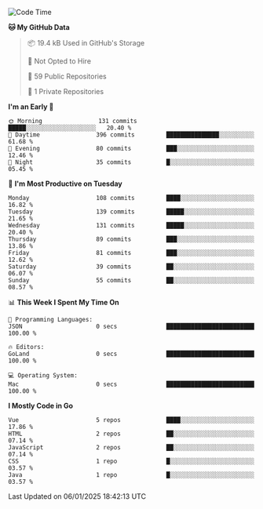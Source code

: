 <!--START_SECTION:waka-->
![Code Time](http://img.shields.io/badge/Code%20Time-1%2C394%20hrs%208%20mins-blue)

**🐱 My GitHub Data** 

> 📦 19.4 kB Used in GitHub's Storage 
 > 
> 🚫 Not Opted to Hire
 > 
> 📜 59 Public Repositories 
 > 
> 🔑 1 Private Repositories 
 > 
**I'm an Early 🐤** 

```text
🌞 Morning                131 commits         █████░░░░░░░░░░░░░░░░░░░░   20.40 % 
🌆 Daytime                396 commits         ███████████████░░░░░░░░░░   61.68 % 
🌃 Evening                80 commits          ███░░░░░░░░░░░░░░░░░░░░░░   12.46 % 
🌙 Night                  35 commits          █░░░░░░░░░░░░░░░░░░░░░░░░   05.45 % 
```
📅 **I'm Most Productive on Tuesday** 

```text
Monday                   108 commits         ████░░░░░░░░░░░░░░░░░░░░░   16.82 % 
Tuesday                  139 commits         █████░░░░░░░░░░░░░░░░░░░░   21.65 % 
Wednesday                131 commits         █████░░░░░░░░░░░░░░░░░░░░   20.40 % 
Thursday                 89 commits          ███░░░░░░░░░░░░░░░░░░░░░░   13.86 % 
Friday                   81 commits          ███░░░░░░░░░░░░░░░░░░░░░░   12.62 % 
Saturday                 39 commits          ██░░░░░░░░░░░░░░░░░░░░░░░   06.07 % 
Sunday                   55 commits          ██░░░░░░░░░░░░░░░░░░░░░░░   08.57 % 
```


📊 **This Week I Spent My Time On** 

```text
💬 Programming Languages: 
JSON                     0 secs              █████████████████████████   100.00 % 

🔥 Editors: 
GoLand                   0 secs              █████████████████████████   100.00 % 

💻 Operating System: 
Mac                      0 secs              █████████████████████████   100.00 % 
```

**I Mostly Code in Go** 

```text
Vue                      5 repos             ████░░░░░░░░░░░░░░░░░░░░░   17.86 % 
HTML                     2 repos             ██░░░░░░░░░░░░░░░░░░░░░░░   07.14 % 
JavaScript               2 repos             ██░░░░░░░░░░░░░░░░░░░░░░░   07.14 % 
CSS                      1 repo              █░░░░░░░░░░░░░░░░░░░░░░░░   03.57 % 
Java                     1 repo              █░░░░░░░░░░░░░░░░░░░░░░░░   03.57 % 
```




 Last Updated on 06/01/2025 18:42:13 UTC
<!--END_SECTION:waka-->
